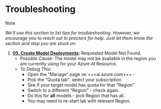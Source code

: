 # Troubleshooting

> [!NOTE]
_We'll use this section to list tips for troubleshooting. However, we encourage you to reach out to proctors for help. Just let them know the section and step you are stuck on._

1. **[05. Create Model Deployments](#5-create-model-deployments):** Requested Model Not Found.
    - _Possible Cause_: The model may not be available in the region you are currently using for your Azure AI Resource.
    - _To Debug This_: 
        - Open the "Manage" page on +++ai.azure.com+++ - 
        - Pick the "Quota tab", select your subscription
        - See if your target model has quota for that "Region"
        - Switch to a different "Region" - check again.
        - Do this for **all** models - pick Region that has all.
        - You may need to re-start lab with relevant Region.

